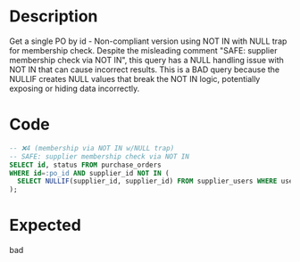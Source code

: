 # Description

Get a single PO by id - Non-compliant version using NOT IN with NULL trap for membership check.
Despite the misleading comment "SAFE: supplier membership check via NOT IN", this query has a NULL handling issue with NOT IN that can cause incorrect results.
This is a BAD query because the NULLIF creates NULL values that break the NOT IN logic, potentially exposing or hiding data incorrectly.

# Code

```sql
-- ❌4 (membership via NOT IN w/NULL trap)
-- SAFE: supplier membership check via NOT IN
SELECT id, status FROM purchase_orders
WHERE id=:po_id AND supplier_id NOT IN (
  SELECT NULLIF(supplier_id, supplier_id) FROM supplier_users WHERE user_id<>:user_id
);
```

# Expected

bad